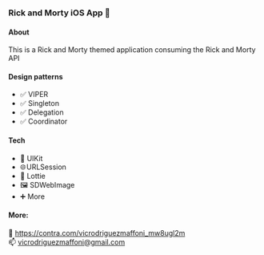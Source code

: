 ###
### Rick and Morty iOS App 🚀 

#### About

This is a Rick and Morty themed application consuming the Rick and Morty API

#### Design patterns
- ✅ VIPER  
- ✅ Singleton  
- ✅ Delegation  
- ✅ Coordinator  

#### Tech
- 📲 UIKit  
- 🌐 URLSession  
- 🤳 Lottie  
- 🖼️ SDWebImage  
- ➕ More  

#### More:
💼  https://contra.com/vicrodriguezmaffoni_mw8ugl2m  
📫  vicrodriguezmaffoni@gmail.com

